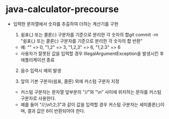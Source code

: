 # java-calculator-precourse

* 입력한 문자열에서 숫자를 추출하여 더하는 계산기를 구현

  1. 쉼표(,) 또는 콜론(:) 구분자를 기준으로 분리한 각 숫자의 합git commit -m "쉼표(,) 또는 콜론(:) 구분자를 기준으로 분리한 각 숫자의 합 반환" 
    - 예: "" => 0, "1,2" => 3, "1,2,3" => 6, "1,2:3" => 6
    - 사용자가 잘못된 값을 입력할 경우 IllegalArgumentException을 발생시킨 후 애플리케이션 종료

  2. 음수 입력시 예외 발생

   3. 앞의 기본 구분자(쉼표, 콜론) 외에 커스텀 구분자 지정
    - 커스텀 구분자는 문자열 앞부분의 "//"와 "\n" 사이에 위치하는 문자를 커스텀 구분자로 사용한다.
    - 예를 들어 "//;\n1;2;3"과 같이 값을 입력할 경우 커스텀 구분자는 세미콜론(;)이며, 결과 값은 6이 반환되어야 한다.
